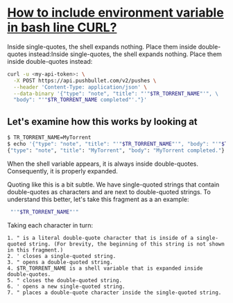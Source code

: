 # **[How to include environment variable in bash line CURL?](https://superuser.com/questions/835587/how-to-include-environment-variable-in-bash-line-curl)**

Inside single-quotes, the shell expands nothing. Place them inside double-quotes instead:Inside single-quotes, the shell expands nothing. Place them inside double-quotes instead:

```bash
curl -u <my-api-token>: \
  -X POST https://api.pushbullet.com/v2/pushes \
  --header 'Content-Type: application/json' \
  --data-binary '{"type": "note", "title": "'"$TR_TORRENT_NAME"'", \
  "body": "'"$TR_TORRENT_NAME completed"'."}'
```

## Let's examine how this works by looking at

```bash
$ TR_TORRENT_NAME=MyTorrent
$ echo '{"type": "note", "title": "'"$TR_TORRENT_NAME"'", "body": "'"$TR_TORRENT_NAME completed"'."}'
{"type": "note", "title": "MyTorrent", "body": "MyTorrent completed."}
```

When the shell variable appears, it is always inside double-quotes. Consequently, it is properly expanded.

Quoting like this is a bit subtle. We have single-quoted strings that contain double-quotes as characters and are next to double-quoted strings. To understand this better, let's take this fragment as a an example:

```bash
 "'"$TR_TORRENT_NAME"'"
 ```

Taking each character in turn:

```text
1. " is a literal double-quote character that is inside of a single-quoted string. (For brevity, the beginning of this string is not shown in this fragment.)
2. ' closes a single-quoted string.
3. " opens a double-quoted string.
4. $TR_TORRENT_NAME is a shell variable that is expanded inside double-quotes.
5. " closes the double-quoted string.
6. ' opens a new single-quoted string.
7. " places a double-quote character inside the single-quoted string.
```
